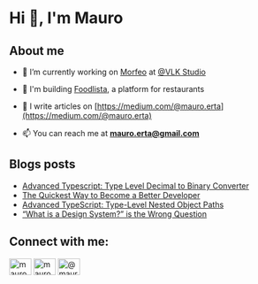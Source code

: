 # Hi 👋, I'm Mauro

## About me

- 🔭 I’m currently working on [Morfeo](https://github.com/morfeojs) at [@VLK Studio](https://github.com/VLK-STUDIO)

- 🍔 I'm building [Foodlista](https://foodlista.it), a platform for restaurants

- 📝 I write articles on [https://medium.com/@mauro.erta](https://medium.com/@mauro.erta)

- 📫 You can reach me at **mauro.erta@gmail.com**

## Blogs posts
<!-- BLOG-POST-LIST:START -->
- [Advanced Typescript: Type Level Decimal to Binary Converter](https://javascript.plainenglish.io/advanced-typescript-type-level-decimal-to-binary-converter-337375531a80?source=rss-41123fb7e7ff------2)
- [The Quickest Way to Become a Better Developer](https://javascript.plainenglish.io/the-quickest-way-to-become-a-better-developer-715c338a1cee?source=rss-41123fb7e7ff------2)
- [Advanced TypeScript: Type-Level Nested Object Paths](https://javascript.plainenglish.io/advanced-typescript-type-level-nested-object-paths-7f3d8901f29a?source=rss-41123fb7e7ff------2)
- [“What is a Design System?” is the Wrong Question](https://javascript.plainenglish.io/what-is-a-design-system-is-the-wrong-question-6b82cc7c661c?source=rss-41123fb7e7ff------2)
<!-- BLOG-POST-LIST:END -->

## Connect with me:
<p align="left">
<a href="https://twitter.com/mauro_erta" target="blank"><img align="center" src="https://raw.githubusercontent.com/rahuldkjain/github-profile-readme-generator/master/src/images/icons/Social/twitter.svg" alt="mauro_erta" height="30" width="40" /></a>
<a href="https://linkedin.com/in/mauroerta" target="blank"><img align="center" src="https://raw.githubusercontent.com/rahuldkjain/github-profile-readme-generator/master/src/images/icons/Social/linked-in-alt.svg" alt="mauroerta" height="30" width="40" /></a>
<a href="https://medium.com/@mauro.erta" target="blank"><img align="center" src="https://raw.githubusercontent.com/rahuldkjain/github-profile-readme-generator/master/src/images/icons/Social/medium.svg" alt="@mauro.erta" height="30" width="40" /></a>
</p>
